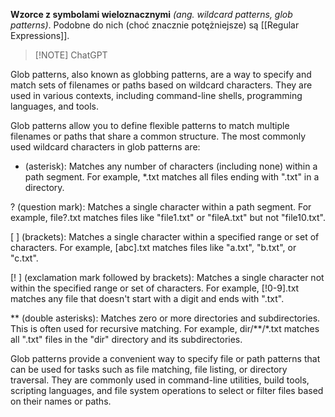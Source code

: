 **Wzorce z symbolami wieloznacznymi** *(ang. wildcard patterns, glob patterns)*. Podobne do nich (choć znacznie potężniejsze) są [[Regular Expressions]].



> [!NOTE] ChatGPT

Glob patterns, also known as globbing patterns, are a way to specify and match sets of filenames or paths based on wildcard characters. They are used in various contexts, including command-line shells, programming languages, and tools.

Glob patterns allow you to define flexible patterns to match multiple filenames or paths that share a common structure. The most commonly used wildcard characters in glob patterns are:

* (asterisk): Matches any number of characters (including none) within a path segment. For example, *.txt matches all files ending with ".txt" in a directory.

? (question mark): Matches a single character within a path segment. For example, file?.txt matches files like "file1.txt" or "fileA.txt" but not "file10.txt".

[ ] (brackets): Matches a single character within a specified range or set of characters. For example, [abc].txt matches files like "a.txt", "b.txt", or "c.txt".

[! ] (exclamation mark followed by brackets): Matches a single character not within the specified range or set of characters. For example, [!0-9].txt matches any file that doesn't start with a digit and ends with ".txt".

** (double asterisks): Matches zero or more directories and subdirectories. This is often used for recursive matching. For example, dir/**/*.txt matches all ".txt" files in the "dir" directory and its subdirectories.

Glob patterns provide a convenient way to specify file or path patterns that can be used for tasks such as file matching, file listing, or directory traversal. They are commonly used in command-line utilities, build tools, scripting languages, and file system operations to select or filter files based on their names or paths.